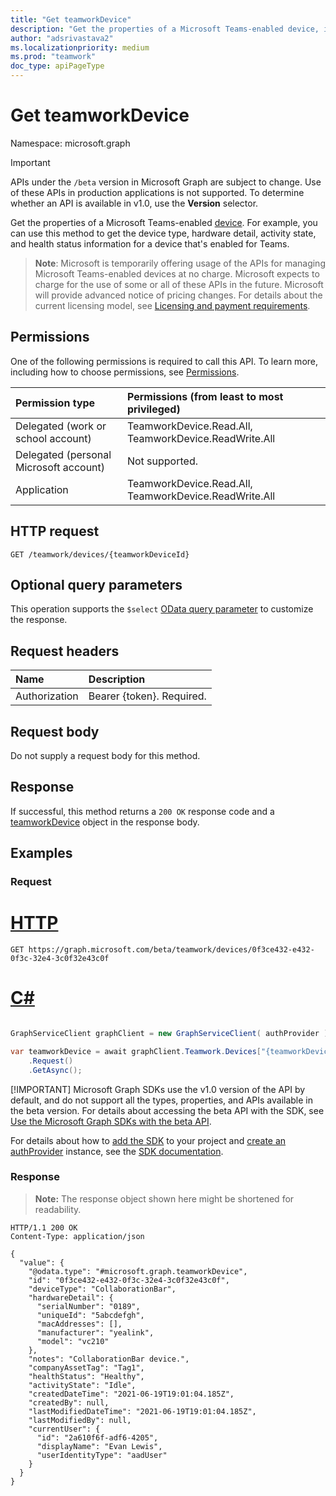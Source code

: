 ```yaml
---
title: "Get teamworkDevice"
description: "Get the properties of a Microsoft Teams-enabled device, including device type, hardware detail, activity state, and health status information."
author: "adsrivastava2"
ms.localizationpriority: medium
ms.prod: "teamwork"
doc_type: apiPageType
---
```


# Get teamworkDevice
Namespace: microsoft.graph

> [!IMPORTANT]
> APIs under the `/beta` version in Microsoft Graph are subject to change. Use of these APIs in production applications is not supported. To determine whether an API is available in v1.0, use the **Version** selector.

Get the properties of a Microsoft Teams-enabled [device](../resources/teamworkdevice.md). For example, you can use this method to get the device type, hardware detail, activity state, and health status information for a device that's enabled for Teams.

>**Note**:
> Microsoft is temporarily offering usage of the APIs for managing Microsoft Teams-enabled devices at no charge.
> Microsoft expects to charge for the use of some or all of these APIs in the future. Microsoft will provide advanced notice of pricing changes.
> For details about the current licensing model, see [Licensing and payment requirements](/graph/teams-licenses).

## Permissions
One of the following permissions is required to call this API. To learn more, including how to choose permissions, see [Permissions](/graph/permissions-reference).

|Permission type|Permissions (from least to most privileged)|
|:---|:---|
|Delegated (work or school account)|TeamworkDevice.Read.All, TeamworkDevice.ReadWrite.All|
|Delegated (personal Microsoft account)|Not supported.|
|Application|TeamworkDevice.Read.All, TeamworkDevice.ReadWrite.All|

## HTTP request

<!-- {
  "blockType": "ignored"
}
-->
``` http
GET /teamwork/devices/{teamworkDeviceId}
```

## Optional query parameters
This operation supports the `$select` [OData query parameter](/graph/query-parameters) to customize the response.

## Request headers
|Name|Description|
|:---|:---|
|Authorization|Bearer {token}. Required.|

## Request body
Do not supply a request body for this method.

## Response

If successful, this method returns a `200 OK` response code and a [teamworkDevice](../resources/teamworkdevice.md) object in the response body.

## Examples

### Request

# [HTTP](#tab/http)
<!-- {
  "blockType": "request",
  "name": "get_teamworkdevice"
}
-->
``` http
GET https://graph.microsoft.com/beta/teamwork/devices/0f3ce432-e432-0f3c-32e4-3c0f32e43c0f
```

# [C#](#tab/csharp)

```csharp

GraphServiceClient graphClient = new GraphServiceClient( authProvider );

var teamworkDevice = await graphClient.Teamwork.Devices["{teamworkDevice-id}"]
	.Request()
	.GetAsync();

```


 [!IMPORTANT]
 Microsoft Graph SDKs use the v1.0 version of the API by default, and do not support all the types, properties, and APIs available in the beta version. For details about accessing the beta API with the SDK, see [Use the Microsoft Graph SDKs with the beta API](/graph/sdks/use-beta).

 For details about how to [add the SDK](/graph/sdks/sdk-installation) to your project and [create an authProvider](/graph/sdks/choose-authentication-providers) instance, see the [SDK documentation](/graph/sdks/sdks-overview).

### Response
>**Note:** The response object shown here might be shortened for readability.
<!-- {
  "blockType": "response",
  "truncated": true,
  "@odata.type": "microsoft.graph.teamworkDevice"
}
-->
``` http
HTTP/1.1 200 OK
Content-Type: application/json

{
  "value": {
    "@odata.type": "#microsoft.graph.teamworkDevice",
    "id": "0f3ce432-e432-0f3c-32e4-3c0f32e43c0f",
    "deviceType": "CollaborationBar",
    "hardwareDetail": {
      "serialNumber": "0189",
      "uniqueId": "5abcdefgh",
      "macAddresses": [],
      "manufacturer": "yealink",
      "model": "vc210"
    },
    "notes": "CollaborationBar device.",
    "companyAssetTag": "Tag1",
    "healthStatus": "Healthy",
    "activityState": "Idle",
    "createdDateTime": "2021-06-19T19:01:04.185Z",
    "createdBy": null,
    "lastModifiedDateTime": "2021-06-19T19:01:04.185Z",
    "lastModifiedBy": null,
    "currentUser": {
      "id": "2a610f6f-adf6-4205",
      "displayName": "Evan Lewis",
      "userIdentityType": "aadUser"
    }
  }
}
```

